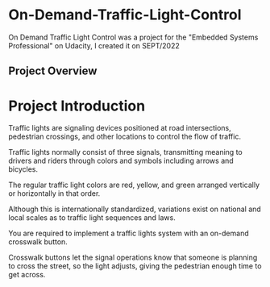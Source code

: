 # On-Demand-Traffic-Light-Control
On Demand Traffic Light Control was a project for the "Embedded Systems Professional" on Udacity, I created it on SEPT/2022
## Project Overview
# Project Introduction

Traffic lights are signaling devices positioned at road intersections, pedestrian crossings, and other locations to control the flow of traffic.


Traffic lights normally consist of three signals, transmitting meaning to drivers and riders through colors and symbols including arrows and bicycles.

The regular traffic light colors are red, yellow, and green arranged vertically or horizontally in that order.

Although this is internationally standardized, variations exist on national and local scales as to traffic light sequences and laws.


You are required to implement a traffic lights system with an on-demand crosswalk button.

Crosswalk buttons let the signal operations know that someone is planning to cross the street, so the light adjusts, giving the pedestrian enough time to get across.
